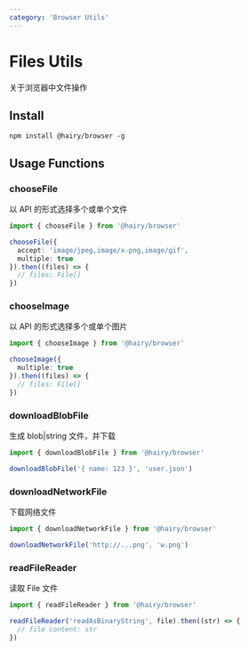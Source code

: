 ```yaml
---
category: 'Browser Utils'
---
```


# Files Utils

关于浏览器中文件操作

## Install

`npm install @hairy/browser -g`

## Usage Functions

### chooseFile

以 API 的形式选择多个或单个文件

```ts
import { chooseFile } from '@hairy/browser'

chooseFile({
  accept: 'image/jpeg,image/x-png,image/gif',
  multiple: true
}).then((files) => {
  // files: File[]
})
```

### chooseImage

以 API 的形式选择多个或单个图片

```ts
import { chooseImage } from '@hairy/browser'

chooseImage({
  multiple: true
}).then((files) => {
  // files: File[]
})
```

### downloadBlobFile

生成 blob|string 文件，并下载

```ts
import { downloadBlobFile } from '@hairy/browser'

downloadBlobFile('{ name: 123 }', 'user.json')
```

### downloadNetworkFile

下载网络文件

```ts
import { downloadNetworkFile } from '@hairy/browser'

downloadNetworkFile('http://...png', 'w.png')
```

### readFileReader

读取 File 文件

```ts
import { readFileReader } from '@hairy/browser'

readFileReader('readAsBinaryString', file).then((str) => {
  // file content: str
})
```
